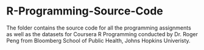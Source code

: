 # R-Programming-Source-Code
The folder contains the source code for all the programming assignments as well as the datasets for Coursera R Programming conducted by Dr. Roger Peng from Bloomberg School of Public Health, Johns Hopkins Univeristy. 
